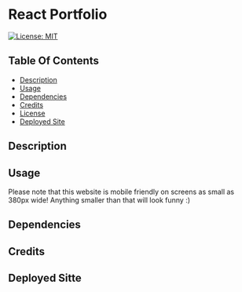 # React Portfolio
[![License: MIT](https://img.shields.io/badge/License-MIT-yellow.svg)](https://opensource.org/licenses/MIT)

## Table Of Contents
- [Description](#description)
- [Usage](#usage)
- [Dependencies](#dependencies)
- [Credits](#credits)
- [License](#license)
- [Deployed Site](#deployed-site)

## Description

## Usage
Please note that this website is mobile friendly on screens as small as 380px wide! Anything smaller than that will look funny :)

## Dependencies

## Credits

## Deployed Sitte